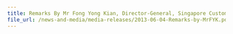 ```yaml
---
title: Remarks By Mr Fong Yong Kian, Director-General, Singapore Customs, At The Opening Ceremony Of The 22nd ASEAN Directors-General Of Customs Meeting, 4 June 2013, Mandarin Orchard Hotel, LEVEL 6, BallRoom 3
file_url: /news-and-media/media-releases/2013-06-04-Remarks-by-MrFYK.pdf
---
```

